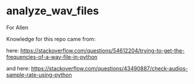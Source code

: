 # analyze_wav_files

For Allen

Knowledge for this repo came from:

here: https://stackoverflow.com/questions/54612204/trying-to-get-the-frequencies-of-a-wav-file-in-python

and here: https://stackoverflow.com/questions/43490887/check-audios-sample-rate-using-python
